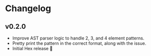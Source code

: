# Changelog

## v0.2.0

* Improve AST parser logic to handle 2, 3, and 4 element patterns.
* Pretty print the pattern in the correct format, along with the issue.
* Initial Hex release 🎉
